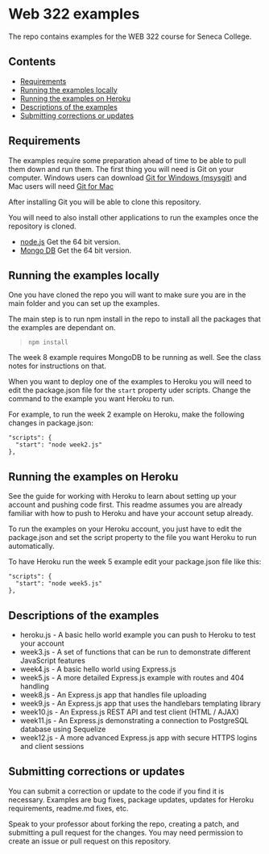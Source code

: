 # Web 322 examples

The repo contains examples for the WEB 322 course for Seneca College.

## Contents

* [Requirements](#a0)
* [Running the examples locally](#a2)
* [Running the examples on Heroku](#a3)
* [Descriptions of the examples](#a4)
* [Submitting corrections or updates](#a5)

<a name="a0"></a>
## Requirements

The examples require some preparation ahead of time to be able to pull them down and run them. The first thing you will need is Git on your computer. Windows users can download [Git for Windows (msysgit)](https://git-for-windows.github.io/) and Mac users will need [Git for Mac](https://git-scm.com/download/mac)

After installing Git you will be able to clone this repository.

You will need to also install other applications to run the examples once the repository is cloned.
* [node.js](https://nodejs.org/en/download/) Get the 64 bit version.
* [Mongo DB](https://www.mongodb.com/download-center?jmp=nav#community) Get the 64 bit version.

<a name="a2"></a>
## Running the examples locally

One you have cloned the repo you will want to make sure you are in the main folder and you can set up the examples.

The main step is to run npm install in the repo to install all the packages that the examples are dependant on.
> `npm install`

The week 8 example requires MongoDB to be running as well. See the class notes for instructions on that.

When you want to deploy one of the examples to Heroku you will need to edit the package.json file for the `start` property uder scripts. Change the command to the example you want Heroku to run.

For example, to run the week 2 example on Heroku, make the following changes in package.json:
```
"scripts": {
  "start": "node week2.js"
},
```

<a name="a3"></a>
## Running the examples on Heroku

See the guide for working with Heroku to learn about setting up your account and pushing code first. This readme assumes you are already familiar with how to push to Heroku and have your account setup already.

To run the examples on your Heroku account, you just have to edit the package.json and set the script property to the file you want Heroku to run automatically.

To have Heroku run the week 5 example edit your package.json file like this:
```
"scripts": {
  "start": "node week5.js"
},
```

<a name="a4"></a>
## Descriptions of the examples

* heroku.js - A basic hello world example you can push to Heroku to test your account
* week3.js - A set of functions that can be run to demonstrate different JavaScript features
* week4.js - A basic hello world using Express.js
* week5.js - A more detailed Express.js example with routes and 404 handling
* week8.js - An Express.js app that handles file uploading
* week9.js - An Express.js app that uses the handlebars templating library
* week10.js - An Express.js REST API and test client (HTML / AJAX)
* week11.js - An Express.js demonstrating a connection to PostgreSQL database using Sequelize
* week12.js - A more advanced Express.js app with secure HTTPS logins and client sessions

<a name="a5"></a>
## Submitting corrections or updates

You can submit a correction or update to the code if you find it is necessary. Examples are bug fixes, package updates, updates for Heroku requirements, readme.md fixes, etc.

Speak to your professor about forking the repo, creating a patch, and submitting a pull request for the changes. You may need permission to create an issue or pull request on this repository.